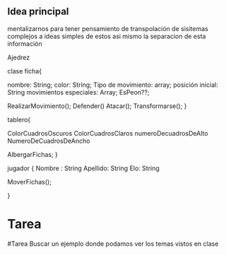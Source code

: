 ## Idea principal
mentalizarnos para  tener  pensamiento  de transpolación de sisitemas complejos a ideas simples de estos asi mismo la separacion de esta información



Ajedrez 

clase ficha{

nombre: String;
color: String;
Tipo de movimiento: array;
posición inicial: String
movimientos especiales: Array;
EsPeon??;

RealizarMovimiento();
Defender()
Atacar();
Transformarse();
}

tablero{

ColorCuadrosOscuros
ColorCuadrosClaros
numeroDecuadrosDeAlto
NumeroDeCuadrosDeAncho

AlbergarFichas;
}

jugador
{
Nombre : String 
Apellido: String
Elo: String

MoverFichas();

}

# Tarea
#Tarea
Buscar un ejemplo donde podamos ver los temas vistos en clase 